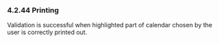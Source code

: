 ### 4.2.44 Printing

Validation is successful when highlighted part of calendar chosen by the user is correctly printed out.

